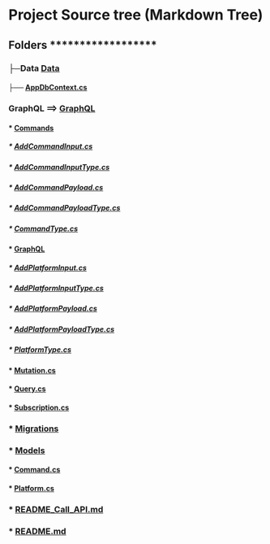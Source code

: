 # Project Source tree (Markdown Tree)
## Folders ******************
### ├─Data [Data](./Data)
####    ├── [AppDbContext.cs](./Data/AppDbContext.cs)
### GraphQL ==> [GraphQL](./GraphQL)
#### * [Commands](./GraphQL/Commands)
##### * [AddCommandInput.cs](./GraphQL/Commands/AddCommandInput.cs)
##### * [AddCommandInputType.cs](./GraphQL/Commands/AddCommandInputType.cs)
##### * [AddCommandPayload.cs](./GraphQL/Commands/AddCommandPayload.cs)
##### * [AddCommandPayloadType.cs](./GraphQL/Commands/AddCommandPayloadType.cs)
##### * [CommandType.cs](./GraphQL/Commands/CommandType.cs)
#### * [GraphQL](./GraphQL/Platforms)
##### * [AddPlatformInput.cs](./GraphQL/Platforms/AddPlatformInput.cs)
##### * [AddPlatformInputType.cs](./GraphQL/Platforms/AddPlatformInputType.cs)
##### * [AddPlatformPayload.cs](./GraphQL/Platforms/AddPlatformPayload.cs)
##### * [AddPlatformPayloadType.cs](./GraphQL/Platforms/AddPlatformPayloadType.cs)
##### * [PlatformType.cs](./GraphQL/Platforms/PlatformType.cs)
#### * [Mutation.cs](./GraphQL/Mutation.cs)
#### * [Query.cs](./GraphQL/Query.cs)
#### * [Subscription.cs](./GraphQL/Subscription.cs)
### * [Migrations](./Migrations)
### * [Models](./Models)
#### * [Command.cs](./Models/Command.cs)
#### * [Platform.cs](./Models/Platform.cs)    
### * [README_Call_API.md](./README_Call_API.md)
### * [README.md](./README.md) 
